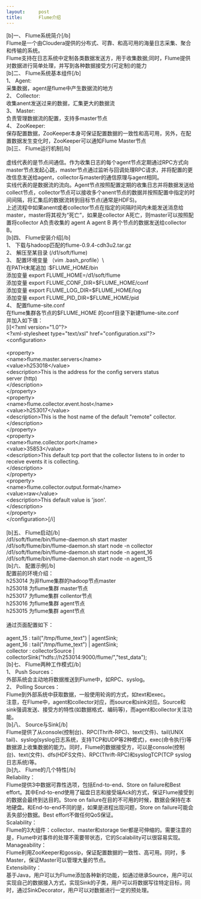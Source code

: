 ```yaml
---
layout:     post
title:      Flume介绍
---
```

<div id="article_content" class="article_content clearfix csdn-tracking-statistics" data-pid="blog" data-mod="popu_307" data-dsm="post">
								            <link rel="stylesheet" href="https://csdnimg.cn/release/phoenix/template/css/ck_htmledit_views-f76675cdea.css">
						<div class="htmledit_views" id="content_views">
                [b]一、	Flume系统简介[/b]<br>Flume是一个由Cloudera提供的分布式、可靠、和高可用的海量日志采集、聚合和传输的系统。<br>Flume支持在日志系统中定制各类数据发送方，用于收集数据;同时，Flume提供对数据进行简单处理，并写到各种数据接受方(可定制)的能力<br>[b]二、	Flume系统基本组件[/b]<br>1、	Agent: <br>采集数据，agent是flume中产生数据流的地方<br>2、	Collector:<br>收集anent发送过来的数据，汇集更大的数据流<br>3、	Master:<br>负责管理数据流的配置，支持多master节点<br>4、	ZooKeeper:<br>保存配置数据，ZooKeeper本身可保证配置数据的一致性和高可用，另外，在配置数据发生变化时，ZooKeeper可以通知Flume Master节点<br>[b]三、	Flume运行机制[/b]<br><br>虚线代表的是节点间通信。作为收集日志的每个agent节点定期通过RPC方式向master节点发起心跳，master节点通过监听与回调处理RPC请求，并将配置的更改信息发送给agent，collector与master的通信原理与agent相同。<br>实线代表的是数据流的流向。Agent节点按照配置定期的收集日志并将数据发送给collect节点，collector节点可以接收多个anent节点的数据并按照配置中指定的时间间隔，将汇集后的数据流转到目标节点(通常是HDFS)。<br>上述流程中如果anent或者collector节点在指定的间隔时间内未能发送消息给master，master将其视为“死亡”，如果是collector A死亡，则master可以按照配置将collector A负责收集的 agent A agent B 两个节点的数据发送给collector B。<br>[b]四、	Flume安装介绍[/b]<br>1、	下载与hadoop匹配的flume-0.9.4-cdh3u2.tar.gz<br>2、	解压至某目录 (/d1/soft/flume)<br>3、	配置环境变量 （vim .bash_profile）\<br>在PATH末尾追加     :$FLUME_HOME/bin<br>添加变量             export FLUME_HOME=/d1/soft/flume<br>添加变量            export FLUME_CONF_DIR=$FLUME_HOME/conf<br>添加变量            export FLUME_LOG_DIR=$FLUME_HOME/log<br>添加变量            export FLUME_PID_DIR=$FLUME_HOME/pid<br>4、	配置flume-site.conf<br>	在flume集群各节点的$FLUME_HOME  的conf目录下新建flume-site.conf<br>	并加入如下值：<br>[i]&lt;?xml version="1.0"?&gt;<br>&lt;?xml-stylesheet type="text/xsl"  href="configuration.xsl"?&gt;<br>&lt;configuration&gt;<br><br>  &lt;property&gt;<br>    &lt;name&gt;flume.master.servers&lt;/name&gt;<br>    &lt;value&gt;h253018&lt;/value&gt;<br>    &lt;description&gt;This is the address for the config servers status<br>    server (http)<br>    &lt;/description&gt;<br>  &lt;/property&gt;<br>  &lt;property&gt;<br>    &lt;name&gt;flume.collector.event.host&lt;/name&gt;<br>    &lt;value&gt;h253017&lt;/value&gt;<br>    &lt;description&gt;This is the host name of the default "remote" collector. &lt;/description&gt;<br>  &lt;/property&gt;<br>  &lt;property&gt;<br>    &lt;name&gt;flume.collector.port&lt;/name&gt;<br>    &lt;value&gt;35853&lt;/value&gt;<br>    &lt;description&gt;This default tcp port that the collector listens to in order to receive events it is collecting.<br>    &lt;/description&gt;<br>  &lt;/property&gt;<br>&lt;property&gt;<br>  &lt;name&gt;flume.collector.output.format&lt;/name&gt;<br>    &lt;value&gt;raw&lt;/value&gt;<br>      &lt;description&gt;This default value is 'json'.<br>    &lt;/description&gt;<br>&lt;/property&gt;<br>&lt;/configuration&gt;[/i]<br><br>[b]五、	Flume启动[/b]<br>/d1/soft/flume/bin/flume-daemon.sh start master<br>/d1/soft/flume/bin/flume-daemon.sh start node -n collector<br>/d1/soft/flume/bin/flume-daemon.sh start node -n agent_16<br>/d1/soft/flume/bin/flume-daemon.sh start node -n agent_15<br>[b]六、	配置示例[/b]<br>配置前的环境介绍：<br>h253014 为非flume集群的hadoop节点master<br>h253018 为flume集群 master节点<br>h253017 为flume集群 collentor节点<br>h253016 为flume集群 agent节点<br>h253015 为flume集群 agent节点<br><br>通过页面配置如下：<br><br>agent_15 : tail("/tmp/flume_text") | agentSink;<br>agent_16 : tail("/tmp/flume_text") | agentSink;<br>collector : collectorSource | collectorSink("hdfs://h253014:9000/flume/","test_data");<br>[b]七、	Flume两种工作模式[/b]<br>1、	Push Sources：<br>外部系统会主动地将数据推送到Flume中，如RPC、syslog。<br>2、	Polling Sources：<br>Flume到外部系统中获取数据，一般使用轮询的方式，如text和exec。<br>注意，在Flume中，agent和collector对应，而source和sink对应。Source和sink强调发送、接受方的特性(如数据格式、编码等)，而agent和collector关注功能。<br>[b]八、	Source与Sink[/b]<br>Flume提供了从console(控制台)、RPC(Thrift-RPC)、text(文件)、tail(UNIX tail)、syslog(syslog日志系统，支持TCP和UDP等2种模式)，exec(命令执行)等数据源上收集数据的能力。同时，Flume的数据接受方，可以是console(控制台)、text(文件)、dfs(HDFS文件)、RPC(Thrift-RPC)和syslogTCP(TCP syslog日志系统)等。<br>[b]九、	Flume的几个特性[/b]<br>Reliability：<br>Flume提供3中数据可靠性选项，包括End-to-end、Store on failure和Best effort。其中End-to-end使用了磁盘日志和接受端Ack的方式，保证Flume接受到的数据会最终到达目的。Store on failure在目的不可用的时候，数据会保持在本地硬盘。和End-to-end不同的是，如果是进程出现问题，Store on failure可能会丢失部分数据。Best effort不做任何QoS保证。<br>Scalability：<br>Flume的3大组件：collector、master和storage tier都是可伸缩的。需要注意的是，Flume中对事件的处理不需要带状态，它的Scalability可以很容易实现。<br>Manageability：<br>Flume利用ZooKeeper和gossip，保证配置数据的一致性、高可用。同时，多Master，保证Master可以管理大量的节点。<br>Extensibility：<br>基于Java，用户可以为Flume添加各种新的功能，如通过继承Source，用户可以实现自己的数据接入方式，实现Sink的子类，用户可以将数据写往特定目标，同时，通过SinkDecorator，用户可以对数据进行一定的预处理。            </div>
                </div>